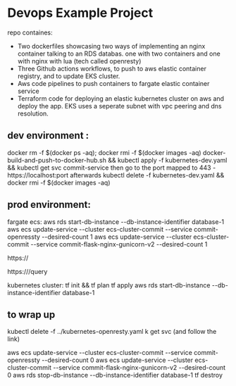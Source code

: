 
# Devops Example Project
repo containes:
- Two dockerfiles showcasing two ways of implementing an nginx container talking to an RDS databas. one with two containers and one with nginx with lua (tech called openresty)
- Three Github actions workflows, to push to aws elastic container registry, and to update EKS cluster.
- Aws code pipelines to push containers to fargate elastic container service
- Terraform code for deploying an elastic kubernetes cluster on aws and deploy the app. EKS uses a seperate subnet with vpc peering and dns resolution.


## dev environment :
docker rm -f $(docker ps -aq); docker rmi -f $(docker images -aq)
docker-build-and-push-to-docker-hub.sh && kubectl apply -f kubernetes-dev.yaml && kubectl get svc commit-service
then go to the port mapped to 443 - https://localhost:port
afterwards
kubectl delete -f kubernetes-dev.yaml && docker rmi -f $(docker images -aq)


## prod environment:
fargate ecs:
aws rds start-db-instance --db-instance-identifier database-1
aws ecs update-service --cluster ecs-cluster-commit --service commit-openressty --desired-count 1
aws ecs update-service --cluster ecs-cluster-commit --service commit-flask-nginx-gunicorn-v2 --desired-count 1

https://<ip>

https://<ip>/query

kubernetes cluster:
tf init && tf plan
tf apply
aws rds start-db-instance --db-instance-identifier database-1


## to wrap up
kubectl delete -f ../kubernetes-openresty.yaml
k get svc (and follow the link)

aws ecs update-service --cluster ecs-cluster-commit --service commit-openressty --desired-count 0 
aws ecs update-service --cluster ecs-cluster-commit --service commit-flask-nginx-gunicorn-v2 --desired-count 0 
aws rds stop-db-instance --db-instance-identifier database-1 
tf destroy

